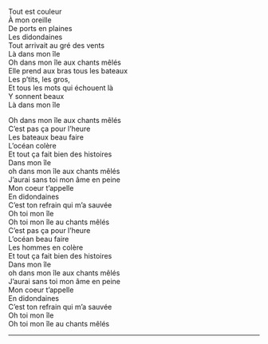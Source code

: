 Tout est couleur  
À mon oreille  
De ports en plaines  
Les didondaines  
Tout arrivait au gré des vents  
Là dans mon île  
Oh dans mon île aux chants mêlés  
Elle prend aux bras tous les bateaux  
Les p’tits, les gros,  
Et tous les mots qui échouent là  
Y sonnent beaux  
Là dans mon île  
  
Oh dans mon île aux chants mêlés  
C’est pas ça pour l’heure  
Les bateaux beau faire  
L’océan colère  
Et tout ça fait bien des histoires  
Dans mon île  
oh dans mon île aux chants mêlés  
J’aurai sans toi mon âme en peine  
Mon coeur t’appelle  
En didondaines  
C’est ton refrain qui m’a sauvée  
Oh toi mon île  
Oh toi mon île au chants mêlés  
C’est pas ça pour l’heure  
L’océan beau faire  
Les hommes en colère  
Et tout ça fait bien des histoires  
Dans mon île  
oh dans mon île aux chants mêlés  
J’aurai sans toi mon âme en peine  
Mon coeur t’appelle  
En didondaines  
C’est ton refrain qui m’a sauvée  
Oh toi mon île  
Oh toi mon île au chants mêlés  
____